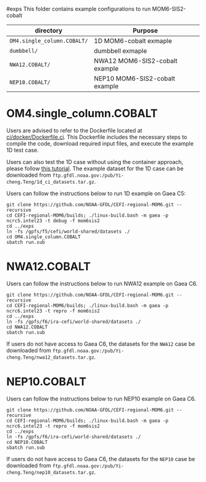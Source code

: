 #exps 
This folder contains example configurations to run MOM6-SIS2-cobalt 

| directory    | Purpose |
| --------------    | ------- |
| ```OM4.single_column.COBALT/```     | 1D MOM6-cobalt exmaple |
| ```dumbbell/```                     | dumbbell exmaple |
| ```NWA12.COBALT/```                 | NWA12 MOM6-SIS2-cobalt example |
| ```NEP10.COBALT/```                 | NEP10 MOM6-SIS2-cobalt example |


# OM4.single_column.COBALT
Users are advised to refer to the Dockerfile located at [ci/docker/Dockerfile.ci](../ci/docker/Dockerfile.ci). This Dockerfile includes the necessary steps to compile the code, download required input files, and execute the example 1D test case.

Users can also test the 1D case without using the container approach, please follow [this tutorial](https://cefi-regional-mom6.readthedocs.io/en/latest/BuildMOM6.html). The example dataset for the 1D case can be downloaded from `ftp.gfdl.noaa.gov:/pub/Yi-cheng.Teng/1d_ci_datasets.tar.gz`.

Users can follow the instructions below to run 1D example on Gaea C5:

```console
git clone https://github.com/NOAA-GFDL/CEFI-regional-MOM6.git --recursive
cd CEFI-regional-MOM6/builds; ./linux-build.bash -m gaea -p ncrc5.intel23 -t debug -f mom6sis2
cd ../exps
ln -fs /gpfs/f5/cefi/world-shared/datasets ./
cd OM4.single_column.COBALT
sbatch run.sub
```

# NWA12.COBALT
Users can follow the instructions below to run NWA12 example on Gaea C6.

```console
git clone https://github.com/NOAA-GFDL/CEFI-regional-MOM6.git --recursive
cd CEFI-regional-MOM6/builds; ./linux-build.bash -m gaea -p ncrc6.intel23 -t repro -f mom6sis2
cd ../exps
ln -fs /gpfs/f6/ira-cefi/world-shared/datasets ./
cd NWA12.COBALT
sbatch run.sub 
```
If users do not have access to Gaea C6, the datasets for the `NWA12` case be downloaded from `ftp.gfdl.noaa.gov:/pub/Yi-cheng.Teng/nwa12_datasets.tar.gz`.

# NEP10.COBALT
Users can follow the instructions below to run NEP10 example on Gaea C6.

```console
git clone https://github.com/NOAA-GFDL/CEFI-regional-MOM6.git --recursive
cd CEFI-regional-MOM6/builds; ./linux-build.bash -m gaea -p ncrc6.intel23 -t repro -f mom6sis2
cd ../exps
ln -fs /gpfs/f6/ira-cefi/world-shared/datasets ./
cd NEP10.COBALT
sbatch run.sub
```
If users do not have access to Gaea C6, the datasets for the `NEP10` case be downloaded from `ftp.gfdl.noaa.gov:/pub/Yi-cheng.Teng/nep10_datasets.tar.gz`.
